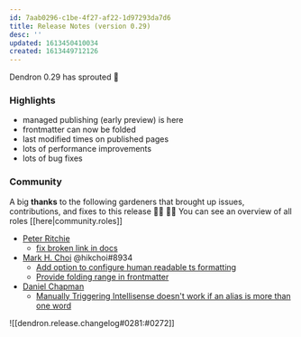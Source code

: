 ```yaml
---
id: 7aab0296-c1be-4f27-af22-1d97293da7d6
title: Release Notes (version 0.29)
desc: ''
updated: 1613450410034
created: 1613449712126
---
```


Dendron 0.29 has sprouted  🌱

### Highlights
- managed publishing (early preview) is here
- frontmatter can now be folded 
- last modified times on published pages
- lots of performance improvements 
- lots of bug fixes

### Community

A big **thanks** to the following gardeners that brought up issues, contributions, and fixes to this release :man_farmer: :woman_farmer: 
You can see an overview of all roles [[here|community.roles]]

- [Peter Ritchie](https://github.com/peteraritchie)
  - [fix broken link in docs](https://github.com/dendronhq/dendron/pull/378)
- [Mark H. Choi](https://github.com/hikchoi/cerebrarium) @hikchoi#8934 
  - [Add option to configure human readable ts formatting](https://github.com/dendronhq/dendron/pull/479)
  - [Provide folding range in frontmatter](https://github.com/dendronhq/dendron/pull/487)
- [Daniel Chapman](https://github.com/dschapman)
    - [Manually Triggering Intellisense doesn't work if an alias is more than one word](https://github.com/dendronhq/dendron/issues/473)

![[dendron.release.changelog#0281:#0272]]
